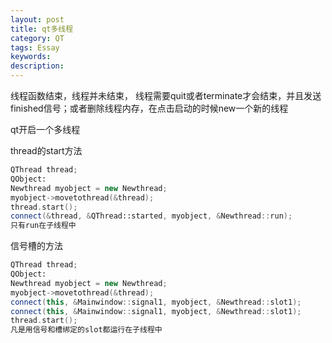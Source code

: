 ```yaml
---
layout: post
title: qt多线程
category: QT
tags: Essay
keywords: 
description: 
---
```


线程函数结束，线程并未结束， 线程需要quit或者terminate才会结束，并且发送finished信号；或者删除线程内存，在点击启动的时候new一个新的线程

qt开启一个多线程

thread的start方法

```cpp
QThread thread;
QObject:
Newthread myobject = new Newthread;
myobject->movetothread(&thread);
thread.start();
connect(&thread, &QThread::started, myobject, &Newthread::run);
只有run在子线程中
```

信号槽的方法

```cpp
QThread thread;
QObject:
Newthread myobject = new Newthread;
myobject->movetothread(&thread);
connect(this, &Mainwindow::signal1, myobject, &Newthread::slot1);
connect(this, &Mainwindow::signal1, myobject, &Newthread::slot1);
thread.start();
凡是用信号和槽绑定的slot都运行在子线程中
```

